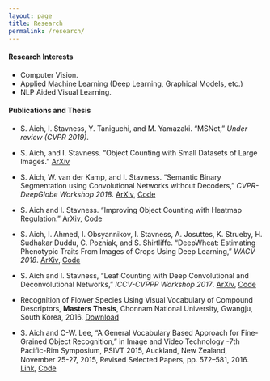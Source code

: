 ```yaml
---
layout: page
title: Research
permalink: /research/
---
```


#### Research Interests
* Computer Vision.
* Applied Machine Learning (Deep Learning, Graphical Models, etc.)
* NLP Aided Visual Learning.

#### Publications and Thesis
* S. Aich, I. Stavness, Y. Taniguchi, and M. Yamazaki. “MSNet,” _Under review (CVPR 2019)_.

* S. Aich, and I. Stavness. “Object Counting with Small Datasets of Large Images.” [ArXiv](https://arxiv.org/abs/1805.11123)

* S. Aich, W. van der Kamp, and I. Stavness. “Semantic Binary Segmentation using Convolutional Networks without Decoders,” _CVPR-DeepGlobe Workshop 2018_. [ArXiv](http://openaccess.thecvf.com/content_cvpr_2018_workshops/papers/w4/Aich_Semantic_Binary_Segmentation_CVPR_2018_paper.pdf), [Code](https://github.com/littleaich/deepglobe2018)

* S. Aich and I. Stavness. “Improving Object Counting with Heatmap Regulation.” [ArXiv](https://arxiv.org/abs/1803.05494), [Code](https://github.com/littleaich/heatmap-regulation)

* S. Aich, I. Ahmed, I. Obsyannikov, I. Stavness, A. Josuttes, K. Strueby, H. Sudhakar Duddu, C. Pozniak, and S. Shirtliffe. “DeepWheat: Estimating Phenotypic Traits From Images of Crops Using Deep Learning,” _WACV 2018_. [ArXiv](https://arxiv.org/abs/1710.00241), [Code](https://github.com/p2irc/deepwheat_WACV-2018)

* S. Aich and I. Stavness, “Leaf Counting with Deep Convolutional and Deconvolutional Networks,” _ICCV-CVPPP Workshop 2017_. [ArXiv](https://arxiv.org/abs/1708.07570), [Code](https://github.com/p2irc/leaf_count_ICCVW-2017)

* Recognition of Flower Species Using Visual Vocabulary of Compound Descriptors, __Masters Thesis__, Chonnam National University, Gwangju, South Korea, 2016. [Download][ms-thesis-korea]

* S. Aich and C-W. Lee, “A General Vocabulary Based Approach for Fine-Grained Object Recognition,” in Image and Video Technology -7th Paciﬁc-Rim Symposium, PSIVT 2015, Auckland, New Zealand, November 25-27, 2015, Revised Selected Papers, pp. 572–581, 2016. [Link][psivt-2015], [Code](https://github.com/littleaich/psivt_2015)

[ms-thesis-korea]:https://github.com/littleaich/littleaich.github.io/blob/master/articles/Thesis_MEngg_Korea.pdf

[psivt-2015]:https://link.springer.com/chapter/10.1007/978-3-319-29451-3_45

[jes-algeria]:http://journal.esrgroups.org/jes/papers/8_2_6.pdf

[ijca-retina]:http://www.ijcaonline.org/archives/volume81/number7/14028-2375

[iccit-retina]:http://ieeexplore.ieee.org/document/7073086/
